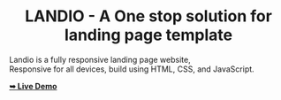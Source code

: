 <h1 align="center">LANDIO - A One stop solution for landing page template</h2>

  Landio is a fully responsive landing page website, <br />Responsive for all devices, build using HTML, CSS, and JavaScript.

  <a href="https://kamranahmad786.github.io/OCTANET_JUNE/"><strong>➥ Live Demo</strong></a>
